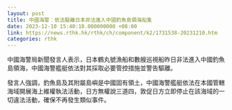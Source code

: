 ```yaml
---
layout: post
title: 中國海警︰依法驅離日本非法進入中國釣魚島領海船隻
date: 2023-12-10 15:40:18.000000000 +08:00
link: https://news.rthk.hk/rthk/ch/component/k2/1731538-20231210.htm
categories: rthk
---
```


中國海警局新聞發言人表示，日本鶴丸號漁船和數艘巡視船昨日非法進入中國釣魚島領海，中國海警艦艇依法對其採取必要管控措施並警告驅離。

發言人強調，釣魚島及其附屬島嶼是中國固有領土，中國海警艦艇依法在本國管轄海域開展海上維權執法活動，日方無權說三道四，敦促日方立即停止在該海域的一切違法活動，確保不再發生類似事件。
